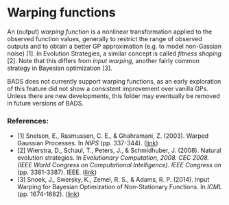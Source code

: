 # Warping functions

An (output) *warping function* is a nonlinear transformation applied to the observed function values, generally to restrict the range of observed outputs and to obtain a better GP approximation (e.g. to model non-Gassian noise) [1]. In Evolution Strategies, a similar concept is called *fitness shaping* [2]. Note that this differs from *input warping*, another fairly common strategy in Bayesian optimization [3].

BADS does not currently support warping functions, as an early exploration of this feature did not show a consistent improvement over vanilla GPs. Unless there are new developments, this folder may eventually be removed in future versions of BADS.

### References:

- [1] Snelson, E., Rasmussen, C. E., & Ghahramani, Z. (2003). Warped Gaussian Processes. In *NIPS* (pp. 337-344). ([link](https://papers.nips.cc/paper/2481-warped-gaussian-processes.pdf))
- [2] Wierstra, D., Schaul, T., Peters, J., & Schmidhuber, J. (2008). Natural evolution strategies. In *Evolutionary Computation, 2008. CEC 2008.(IEEE World Congress on Computational Intelligence). IEEE Congress on* (pp. 3381-3387). IEEE. ([link](http://ieeexplore.ieee.org/abstract/document/4631255/))
- [3] Snoek, J., Swersky, K., Zemel, R. S., & Adams, R. P. (2014). Input Warping for Bayesian Optimization of Non-Stationary Functions. In *ICML* (pp. 1674-1682). ([link](http://proceedings.mlr.press/v32/snoek14.pdf))
